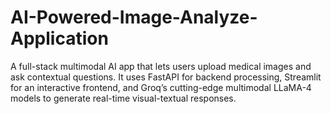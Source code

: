 # AI-Powered-Image-Analyze-Application
A full-stack multimodal AI app that lets users upload medical images and ask contextual questions. It uses FastAPI for backend processing, Streamlit for an interactive frontend, and Groq’s cutting-edge multimodal LLaMA-4 models to generate real-time visual-textual responses.
